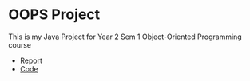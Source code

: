 # OOPS Project

This is my Java Project for Year 2 Sem 1 Object-Oriented Programming course

- [Report](oops%project.md)
- [Code](OOPS/Program.java)
